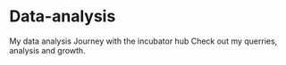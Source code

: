 # Data-analysis
My data analysis Journey with the incubator hub
Check out my querries, analysis and growth.
